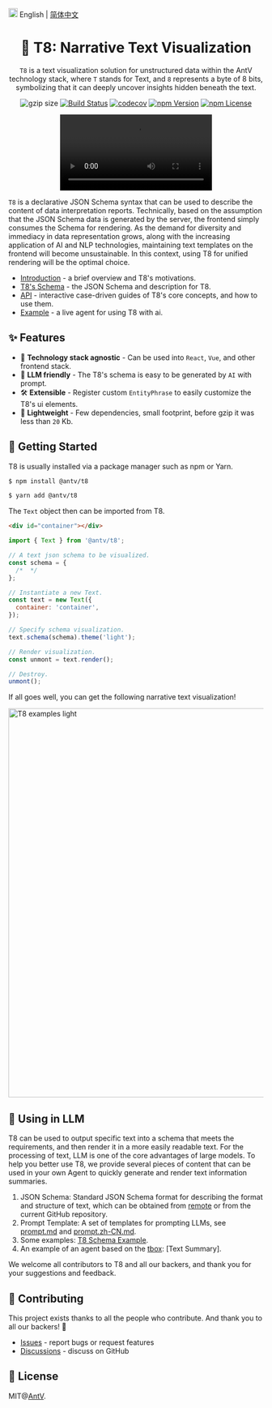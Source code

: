 <img src="https://gw.alipayobjects.com/zos/antfincdn/R8sN%24GNdh6/language.svg" width="18"> English | [简体中文](./README.zh-CN.md)

<h1 align="center">
<b>🧬 T8: Narrative Text Visualization</b>
</h1>

<div align="center">

`T8` is a text visualization solution for unstructured data within the AntV technology stack, where `T` stands for Text, and `8` represents a byte of 8 bits, symbolizing that it can deeply uncover insights hidden beneath the text.

![gzip size](https://img.badgesize.io/https://unpkg.com/@antv/t8/dist/t8.min?compression=gzip)
[![Build Status](https://github.com/antvis/t8/actions/workflows/build.yml/badge.svg)](https://github.com/antvis/T8/actions/workflows/build.yml)
[![codecov](https://codecov.io/gh/antvis/T8/graph/badge.svg?token=A8fR9pUkbc)](https://codecov.io/gh/antvis/T8)
[![npm Version](https://img.shields.io/npm/v/@antv/t8.svg)](https://www.npmjs.com/package/@antv/t8)
[![npm License](https://img.shields.io/npm/l/@antv/t8.svg)](https://www.npmjs.com/package/@antv/t8)

<video src="https://github.com/user-attachments/assets/ecf953a9-efd1-4c72-9d12-d84316004b88"></video>

</div>

`T8` is a declarative JSON Schema syntax that can be used to describe the content of data interpretation reports. Technically, based on the assumption that the JSON Schema data is generated by the server, the frontend simply consumes the Schema for rendering. As the demand for diversity and immediacy in data representation grows, along with the increasing application of AI and NLP technologies, maintaining text templates on the frontend will become unsustainable. In this context, using T8 for unified rendering will be the optimal choice.

- [Introduction](https://t8.antv.vision/tutorial/quick-start.html) - a brief overview and T8's motivations.
- [T8's Schema](https://t8.antv.vision/schema/) - the JSON Schema and description for T8.
- [API](https://t8.antv.vision/api/) - interactive case-driven guides of T8's core concepts, and how to use them.
- [Example]() - a live agent for using T8 with ai.

## ✨ Features

- 🛫 **Technology stack agnostic** - Can be used into `React`, `Vue`, and other frontend stack.
- 🤖 **LLM friendly** - The T8's schema is easy to be generated by `AI` with prompt.
- 🛠️ **Extensible** - Register custom `EntityPhrase` to easily customize the T8's ui elements.
- 🪩 **Lightweight** - Few dependencies, small footprint, before gzip it was less than `20` Kb.

## 🔨 Getting Started

T8 is usually installed via a package manager such as npm or Yarn.

```bash
$ npm install @antv/t8
```

```bash
$ yarn add @antv/t8
```

The `Text` object then can be imported from T8.

```html
<div id="container"></div>
```

```js
import { Text } from '@antv/t8';

// A text json schema to be visualized.
const schema = {
  /*  */
};

// Instantiate a new Text.
const text = new Text({
  container: 'container',
});

// Specify schema visualization.
text.schema(schema).theme('light');

// Render visualization.
const unmont = text.render();

// Destroy.
unmont();
```

If all goes well, you can get the following narrative text visualization!

<img alt="T8 examples light" width="768" src="https://mdn.alipayobjects.com/huamei_qa8qxu/afts/img/A*GDPUToCi8ncAAAAATrAAAAgAemJ7AQ/fmt.webp" />

## 🤖 Using in LLM

T8 can be used to output specific text into a schema that meets the requirements, and then render it in a more easily readable text. For the processing of text, LLM is one of the core advantages of large models. To help you better use T8, we provide several pieces of content that can be used in your own Agent to quickly generate and render text information summaries.

1. JSON Schema: Standard JSON Schema format for describing the format and structure of text, which can be obtained from [remote](http://unpkg.com/@antv/t8/dist/schema.json) or from the current GitHub repository.
2. Prompt Template: A set of templates for prompting LLMs, see [prompt.md](./prompt.md) and [prompt.zh-CN.md](./prompt.zh-CN.md).
3. Some examples: [T8 Schema Example](./example/example.json).
4. An example of an agent based on the [tbox](https://www.tbox.cn/): [Text Summary].

We welcome all contributors to T8 and all our backers, and thank you for your suggestions and feedback.

## 📮 Contributing

This project exists thanks to all the people who contribute. And thank you to all our backers! 🙏

- [Issues](https://github.com/antvis/t8/issues) - report bugs or request features
- [Discussions](https://github.com/antvis/t8/discussions) - discuss on GitHub

## 📄 License

MIT@[AntV](https://github.com/antvis).

